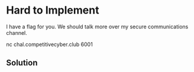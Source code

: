 # Hard to Implement

I have a flag for you. We should talk more over my secure communications channel.

nc chal.competitivecyber.club 6001 

## Solution

